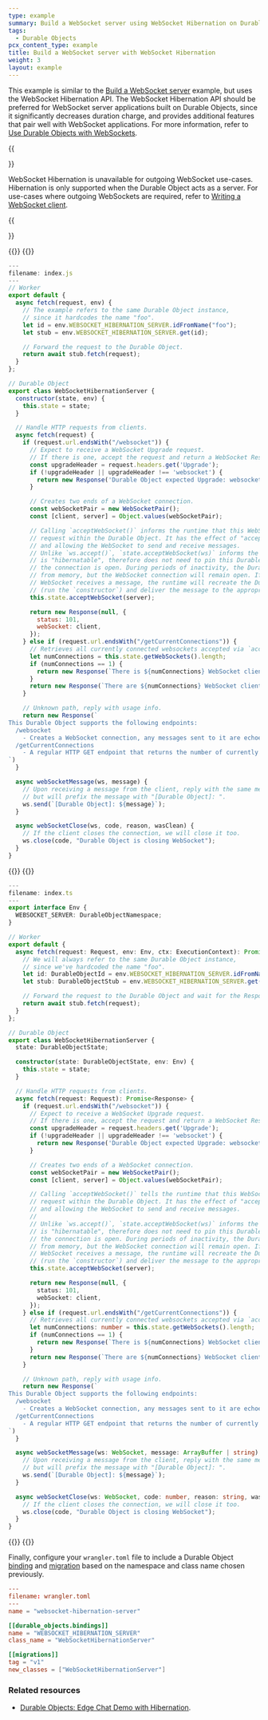 ```yaml
---
type: example
summary: Build a WebSocket server using WebSocket Hibernation on Durable Objects and Workers.
tags:
  - Durable Objects
pcx_content_type: example
title: Build a WebSocket server with WebSocket Hibernation
weight: 3
layout: example
---
```


This example is similar to the [Build a WebSocket server](/durable-objects/examples/websocket-server) example, but uses the WebSocket Hibernation API. The WebSocket Hibernation API should be preferred for WebSocket server applications built on Durable Objects, since it significantly decreases duration charge, and provides additional features that pair well with WebSocket applications. For more information, refer to [Use Durable Objects with WebSockets](/durable-objects/reference/websockets/).

{{<Aside type="note">}}

WebSocket Hibernation is unavailable for outgoing WebSocket use-cases. Hibernation is only supported when the Durable Object acts as a server. For use-cases where outgoing WebSockets are required, refer to [Writing a WebSocket client](/workers/examples/websockets/#write-a-websocket-client).

{{</Aside>}}


{{<tabs labels="js | ts">}}
{{<tab label="js" default="true">}}

```js
---
filename: index.js
---
// Worker
export default {
  async fetch(request, env) {
    // The example refers to the same Durable Object instance,
    // since it hardcodes the name "foo".
    let id = env.WEBSOCKET_HIBERNATION_SERVER.idFromName("foo");
    let stub = env.WEBSOCKET_HIBERNATION_SERVER.get(id);

    // Forward the request to the Durable Object.
    return await stub.fetch(request);
  }
};

// Durable Object
export class WebSocketHibernationServer {
  constructor(state, env) {
    this.state = state;
  }

  // Handle HTTP requests from clients.
  async fetch(request) {
    if (request.url.endsWith("/websocket")) {
      // Expect to receive a WebSocket Upgrade request.
      // If there is one, accept the request and return a WebSocket Response.
      const upgradeHeader = request.headers.get('Upgrade');
      if (!upgradeHeader || upgradeHeader !== 'websocket') {
        return new Response('Durable Object expected Upgrade: websocket', { status: 426 });
      }

      // Creates two ends of a WebSocket connection.
      const webSocketPair = new WebSocketPair();
      const [client, server] = Object.values(webSocketPair);

      // Calling `acceptWebSocket()` informs the runtime that this WebSocket is to begin terminating
      // request within the Durable Object. It has the effect of "accepting" the connection,
      // and allowing the WebSocket to send and receive messages.
      // Unlike `ws.accept()`, `state.acceptWebSocket(ws)` informs the Workers Runtime that the websocket
      // is "hibernatable", therefore does not need to pin this Durable Object to memory while
      // the connection is open. During periods of inactivity, the Durable Object can be evicted
      // from memory, but the WebSocket connection will remain open. If at some later point the
      // WebSocket receives a message, the runtime will recreate the Durable Object
      // (run the `constructor`) and deliver the message to the appropriate handler.
      this.state.acceptWebSocket(server);

      return new Response(null, {
        status: 101,
        webSocket: client,
      });
    } else if (request.url.endsWith("/getCurrentConnections")) {
      // Retrieves all currently connected websockets accepted via `acceptWebSocket()`.
      let numConnections = this.state.getWebSockets().length;
      if (numConnections == 1) {
        return new Response(`There is ${numConnections} WebSocket client connected to this Durable Object instance.`);
      }
      return new Response(`There are ${numConnections} WebSocket clients connected to this Durable Object instance.`);
    }

    // Unknown path, reply with usage info.
    return new Response(`
This Durable Object supports the following endpoints:
  /websocket
    - Creates a WebSocket connection, any messages sent to it are echoed with a prefix.
  /getCurrentConnections
    - A regular HTTP GET endpoint that returns the number of currently connected WebSocket clients.
`)
  }

  async webSocketMessage(ws, message) {
    // Upon receiving a message from the client, reply with the same message,
    // but will prefix the message with "[Durable Object]: ".
    ws.send(`[Durable Object]: ${message}`);
  }

  async webSocketClose(ws, code, reason, wasClean) {
    // If the client closes the connection, we will close it too.
    ws.close(code, "Durable Object is closing WebSocket");
  }
}
```

{{</tab>}}
{{<tab label="ts">}}

```ts
---
filename: index.ts
---
export interface Env {
  WEBSOCKET_SERVER: DurableObjectNamespace;
}

// Worker
export default {
  async fetch(request: Request, env: Env, ctx: ExecutionContext): Promise<Response> {
    // We will always refer to the same Durable Object instance,
    // since we've hardcoded the name "foo".
    let id: DurableObjectId = env.WEBSOCKET_HIBERNATION_SERVER.idFromName("foo");
    let stub: DurableObjectStub = env.WEBSOCKET_HIBERNATION_SERVER.get(id);

    // Forward the request to the Durable Object and wait for the Response.
    return await stub.fetch(request);
  }
};

// Durable Object
export class WebSocketHibernationServer {
  state: DurableObjectState;

  constructor(state: DurableObjectState, env: Env) {
    this.state = state;
  }

  // Handle HTTP requests from clients.
  async fetch(request: Request): Promise<Response> {
    if (request.url.endsWith("/websocket")) {
      // Expect to receive a WebSocket Upgrade request.
      // If there is one, accept the request and return a WebSocket Response.
      const upgradeHeader = request.headers.get('Upgrade');
      if (!upgradeHeader || upgradeHeader !== 'websocket') {
        return new Response('Durable Object expected Upgrade: websocket', { status: 426 });
      }

      // Creates two ends of a WebSocket connection.
      const webSocketPair = new WebSocketPair();
      const [client, server] = Object.values(webSocketPair);

      // Calling `acceptWebSocket()` tells the runtime that this WebSocket is to begin terminating
      // request within the Durable Object. It has the effect of "accepting" the connection,
      // and allowing the WebSocket to send and receive messages.
      //
      // Unlike `ws.accept()`, `state.acceptWebSocket(ws)` informs the Workers Runtime that the websocket
      // is "hibernatable", therefore does not need to pin this Durable Object to memory while
      // the connection is open. During periods of inactivity, the Durable Object can be evicted
      // from memory, but the WebSocket connection will remain open. If at some later point the
      // WebSocket receives a message, the runtime will recreate the Durable Object
      // (run the `constructor`) and deliver the message to the appropriate handler.
      this.state.acceptWebSocket(server);

      return new Response(null, {
        status: 101,
        webSocket: client,
      });
    } else if (request.url.endsWith("/getCurrentConnections")) {
      // Retrieves all currently connected websockets accepted via `acceptWebSocket()`.
      let numConnections: number = this.state.getWebSockets().length;
      if (numConnections == 1) {
        return new Response(`There is ${numConnections} WebSocket client connected to this Durable Object instance.`);
      }
      return new Response(`There are ${numConnections} WebSocket clients connected to this Durable Object instance.`);
    }

    // Unknown path, reply with usage info.
    return new Response(`
This Durable Object supports the following endpoints:
  /websocket
    - Creates a WebSocket connection, any messages sent to it are echoed with a prefix.
  /getCurrentConnections
    - A regular HTTP GET endpoint that returns the number of currently connected WebSocket clients.
`)
  }

  async webSocketMessage(ws: WebSocket, message: ArrayBuffer | string) {
    // Upon receiving a message from the client, reply with the same message,
    // but will prefix the message with "[Durable Object]: ".
    ws.send(`[Durable Object]: ${message}`);
  }

  async webSocketClose(ws: WebSocket, code: number, reason: string, wasClean: boolean) {
    // If the client closes the connection, we will close it too.
    ws.close(code, "Durable Object is closing WebSocket");
  }
}
```

{{</tab>}}
{{</tabs>}}

Finally, configure your `wrangler.toml` file to include a Durable Object [binding](/durable-objects/get-started/#5-configure-durable-object-bindings) and [migration](/durable-objects/reference/durable-objects-migrations/) based on the namespace and class name chosen previously.

```toml
---
filename: wrangler.toml
---
name = "websocket-hibernation-server"

[[durable_objects.bindings]]
name = "WEBSOCKET_HIBERNATION_SERVER"
class_name = "WebSocketHibernationServer"

[[migrations]]
tag = "v1"
new_classes = ["WebSocketHibernationServer"]
```
### Related resources

- [Durable Objects: Edge Chat Demo with Hibernation](https://github.com/cloudflare/workers-chat-demo/tree/hibernation).